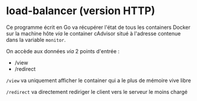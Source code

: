 # load-balancer (version HTTP)

Ce programme écrit en Go va récupérer l'état de tous les containers Docker sur la machine hôte *via* le container cAdvisor situé à l'adresse contenue dans la variable `monitor`.

On accède aux données *via* 2 points d'entrée :
* /view
* /redirect


`/view` va uniquement afficher le container qui a le plus de mémoire vive libre

`/redirect` va directement rediriger le client vers le serveur le moins chargé